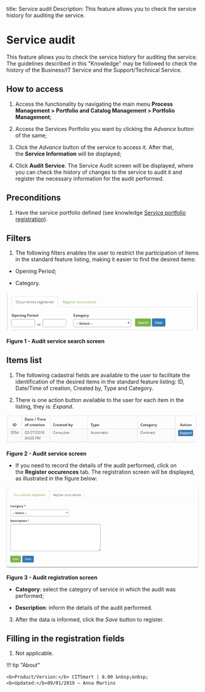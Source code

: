 title: Service audit
Description: This feature allows you to check the service history for auditing the service.

# Service audit

This feature allows you to check the service history for auditing the service.
The guidelines described in this "Knowledge" may be followed to check the
history of the Business/IT Service and the Support/Technical Service.

How to access
-------------

1.  Access the functionality by navigating the main menu **Process
    Management > Portfolio and Catalog Management > Portfolio
    Management**;

2.  Access the Services Portfolio you want by clicking the *Advance* button of
    the same;

3.  Click the *Advance* button of the service to access it. After that,
    the **Service Information** will be displayed;

4.  Click **Audit Service**. The Service Audit screen will be displayed, where
    you can check the history of changes to the service to audit it and register
    the necessary information for the audit performed.

Preconditions
-------------

1.  Have the service portfolio defined (see knowledge [Service portfolio
    registration][1]).

Filters
-------

1.  The following filters enables the user to restrict the participation of
    items in the standard feature listing, making it easier to find the desired
    items:

-   Opening Period;

-   Category.

![figure](images/audit-1.png)

**Figure 1 - Audit service search screen**

Items list
----------

1.  The following cadastral fields are available to the user to facilitate the
    identification of the desired items in the standard feature listing: ID,
    Date/Time of creation, Created by, Type and Category.

2.  There is one action button available to the user for each item in the
    listing, they is: *Expand*.

   ![figure](images/audit-2.png)
   
   **Figure 2 - Audit service screen**

-   If you need to record the details of the audit performed, click on
    the **Register occurences** tab. The registration screen will be displayed,
    as illustrated in the figure below:

   ![figure](images/audit-3.png)
   
   **Figure 3 - Audit registration screen**

-   **Category**: select the category of service in which the audit was
    performed;

-   **Description**: inform the details of the audit performed.

3.  After the data is informed, click the *Save* button to register.

Filling in the registration fields
----------------------------------

1.  Not applicable.


[1]:/en-us/citsmart-platform-7/processes/portfolio-and-catalog/register.html

!!! tip "About"

    <b>Product/Version:</b> CITSmart | 8.00 &nbsp;&nbsp;
    <b>Updated:</b>09/01/2019 – Anna Martins
